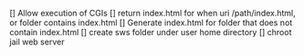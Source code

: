 [] Allow execution of CGIs
[] return index.html for when uri /path/index.html, or folder contains index.html
[] Generate index.html for folder that does not contain index.html 
[] create sws folder under user home directory
[] chroot jail web server